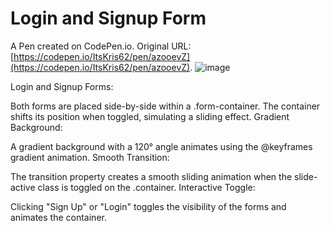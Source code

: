 # Login and Signup Form

A Pen created on CodePen.io. Original URL: [https://codepen.io/ItsKris62/pen/azooevZ](https://codepen.io/ItsKris62/pen/azooevZ).
![image](https://github.com/user-attachments/assets/aa023390-d91d-4ca2-91e0-7002d2e22082)


Login and Signup Forms:

Both forms are placed side-by-side within a .form-container.
The container shifts its position when toggled, simulating a sliding effect.
Gradient Background:

A gradient background with a 120° angle animates using the @keyframes gradient animation.
Smooth Transition:

The transition property creates a smooth sliding animation when the slide-active class is toggled on the .container.
Interactive Toggle:

Clicking "Sign Up" or "Login" toggles the visibility of the forms and animates the container.
